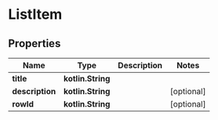 
# ListItem

## Properties
Name | Type | Description | Notes
------------ | ------------- | ------------- | -------------
**title** | **kotlin.String** |  | 
**description** | **kotlin.String** |  |  [optional]
**rowId** | **kotlin.String** |  |  [optional]



